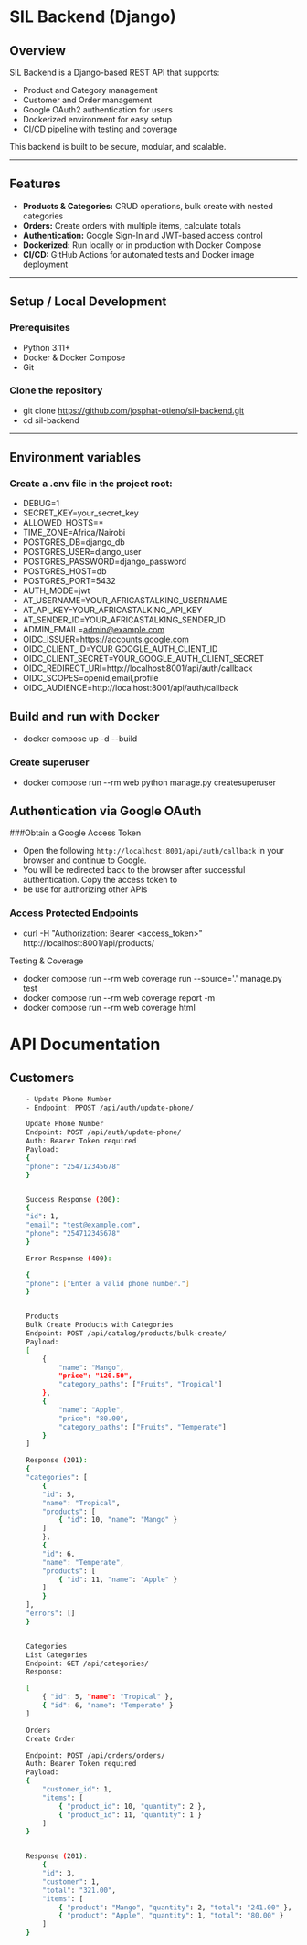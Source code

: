# SIL Backend (Django)

## Overview

SIL Backend is a Django-based REST API that supports:

- Product and Category management
- Customer and Order management
- Google OAuth2 authentication for users
- Dockerized environment for easy setup
- CI/CD pipeline with testing and coverage

This backend is built to be secure, modular, and scalable.

---

## Features

- **Products & Categories:** CRUD operations, bulk create with nested categories
- **Orders:** Create orders with multiple items, calculate totals
- **Authentication:** Google Sign-In and JWT-based access control
- **Dockerized:** Run locally or in production with Docker Compose
- **CI/CD:** GitHub Actions for automated tests and Docker image deployment

---

## Setup / Local Development

### Prerequisites

- Python 3.11+
- Docker & Docker Compose
- Git

### Clone the repository

- git clone https://github.com/josphat-otieno/sil-backend.git
- cd sil-backend

---

## Environment variables

### Create a .env file in the project root:
- DEBUG=1
- SECRET_KEY=your_secret_key
- ALLOWED_HOSTS=*
- TIME_ZONE=Africa/Nairobi
- POSTGRES_DB=django_db
- POSTGRES_USER=django_user
- POSTGRES_PASSWORD=django_password
- POSTGRES_HOST=db
- POSTGRES_PORT=5432
- AUTH_MODE=jwt
- AT_USERNAME=YOUR_AFRICASTALKING_USERNAME
- AT_API_KEY=YOUR_AFRICASTALKING_API_KEY
- AT_SENDER_ID=YOUR_AFRICASTALKING_SENDER_ID
- ADMIN_EMAIL=admin@example.com
- OIDC_ISSUER=https://accounts.google.com
- OIDC_CLIENT_ID=YOUR GOOGLE_AUTH_CLIENT_ID
- OIDC_CLIENT_SECRET=YOUR_GOOGLE_AUTH_CLIENT_SECRET
- OIDC_REDIRECT_URI=http://localhost:8001/api/auth/callback
- OIDC_SCOPES=openid,email,profile
- OIDC_AUDIENCE=http://localhost:8001/api/auth/callback

## Build and run with Docker
- docker compose up -d --build

### Create superuser
- docker compose run --rm web python manage.py createsuperuser

## Authentication via Google OAuth
###Obtain a Google Access Token
- Open the following `http://localhost:8001/api/auth/callback` in your browser and continue to Google.
- You will be redirected back to the browser after successful authentication. Copy the access token to 
- be use for authorizing other APIs

### Access Protected Endpoints
- curl -H "Authorization: Bearer <access_token>"   http://localhost:8001/api/products/

 Testing & Coverage
- docker compose run --rm web coverage run --source='.' manage.py test
- docker compose run --rm web coverage report -m
- docker compose run --rm web coverage html

# API Documentation
## Customers


```sh
    - Update Phone Number
    - Endpoint: PPOST /api/auth/update-phone/

    Update Phone Number
    Endpoint: POST /api/auth/update-phone/
    Auth: Bearer Token required
    Payload:
    {
    "phone": "254712345678"
    }


    Success Response (200):
    {
    "id": 1,
    "email": "test@example.com",
    "phone": "254712345678"
    }

    Error Response (400):

    {
    "phone": ["Enter a valid phone number."]
    }


    Products
    Bulk Create Products with Categories
    Endpoint: POST /api/catalog/products/bulk-create/
    Payload:
    [
        {
            "name": "Mango",
            "price": "120.50",
            "category_paths": ["Fruits", "Tropical"]
        },
        {
            "name": "Apple",
            "price": "80.00",
            "category_paths": ["Fruits", "Temperate"]
        }
    ]

    Response (201):
    {
    "categories": [
        {
        "id": 5,
        "name": "Tropical",
        "products": [
            { "id": 10, "name": "Mango" }
        ]
        },
        {
        "id": 6,
        "name": "Temperate",
        "products": [
            { "id": 11, "name": "Apple" }
        ]
        }
    ],
    "errors": []
    }


    Categories
    List Categories
    Endpoint: GET /api/categories/
    Response:

    [
        { "id": 5, "name": "Tropical" },
        { "id": 6, "name": "Temperate" }
    ]

    Orders
    Create Order

    Endpoint: POST /api/orders/orders/
    Auth: Bearer Token required
    Payload:
    {
        "customer_id": 1,
        "items": [
            { "product_id": 10, "quantity": 2 },
            { "product_id": 11, "quantity": 1 }
        ]
    }


    Response (201):
        {
        "id": 3,
        "customer": 1,
        "total": "321.00",
        "items": [
            { "product": "Mango", "quantity": 2, "total": "241.00" },
            { "product": "Apple", "quantity": 1, "total": "80.00" }
        ]
    }


```